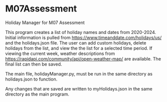 # M07Assessment
Holiday Manager for M07 Assessment

This program creates a list of holiday names and dates from 2020-2024. Initial information is pulled from https://www.timeanddate.com/holidays/us/ and the holidays.json file. The user can add custom holidays, delete holidays from the list, and view the the list for a selected time period. If viewing the current week, weather descriptions from https://rapidapi.com/community/api/open-weather-map/ are available. The final list can then be saved.

The main file, holidayManager.py, must be run in the same directory as holidays.json to function.

Any changes that are saved are written to myHolidays.json in the same directory as the main program.

